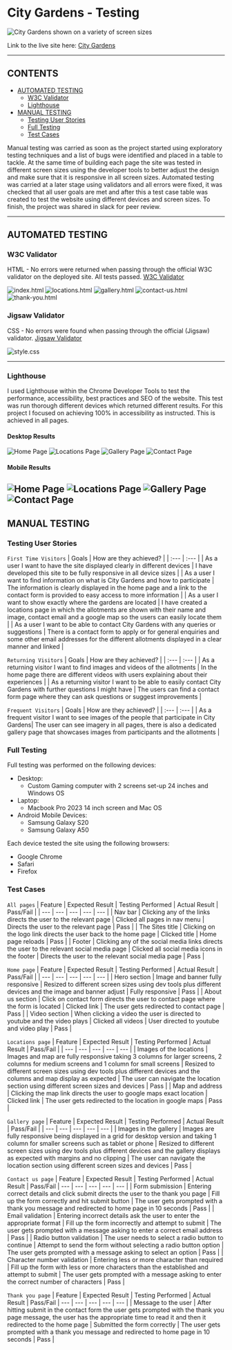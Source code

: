 # City Gardens - Testing

![City Gardens shown on a variety of screen sizes](docs/mockup-white-lg.png)

Link to the live site here: [City Gardens](https://zest-studi-o.github.io/P01-Allotment-gardens/)

---

## CONTENTS

- [AUTOMATED TESTING](#AUTOMATED-TESTING)
  - [W3C Validator](#W3C-Validator)
  - [Lighthouse](#Lighthouse)
- [MANUAL TESTING](#MANUAL-TESTING)
  - [Testing User Stories](#Testing-User-Stories)
  - [Full Testing](#Full-Testing)
  - [Test Cases](#Test-Cases)

Manual testing was carried as soon as the project started using exploratory testing techniques and a list of bugs were identified and placed in a table to tackle.
At the same time of building each page the site was tested in different screen sizes using the developer tools to better adjust the design and make sure that it is responsive in all screen sizes.
Automated testing was carried at a later stage using validators and all errors were fixed, it was checked that all user goals are met and after this a test case table was created to test the website using different devices and screen sizes. To finish, the project was shared in slack for peer review.

---

## AUTOMATED TESTING

### W3C Validator

HTML - No errors were returned when passing through the official W3C validator on the deployed site. All tests passed.
[W3C Validator](https://validator.w3.org/)

![index.html](testing/html-validator-home.png) 
![locations.html](testing/html-validator-locations.png) 
![gallery.html](testing/html-validator-gallery.png)
![contact-us.html](testing/html-validator-contact.png)
![thank-you.html](testing/html-validator-thank-you.png) 

### Jigsaw Validator

CSS - No errors were found when passing through the official (Jigsaw) validator.
[Jigsaw Validator](https://jigsaw.w3.org/css-validator/)

![style.css](testing/css-jigsaw-validator.png) 

---

### Lighthouse

I used Lighthouse within the Chrome Developer Tools to test the performance, accessibility, best practices and SEO of the website.
This test was run thorough different devices which returned different results.
For this project I focused on achieving 100% in accessibility as instructed. This is achieved in all pages.

#### Desktop Results

![Home Page](testing/lighthouse-home-desktop.png)
![Locations Page](testing/lighthouse-locations-desktop.png)
![Gallery Page](testing/lighthouse-gallery-desktop.png)
![Contact Page](testing/lighthouse-contact-desktop.png)

#### Mobile Results

![Home Page](testing/lighthouse-home-mobile.png)
![Locations Page](testing/lighthouse-locations-mobile.png)
![Gallery Page](testing/lighthouse-gallery-mobile.png)
![Contact Page](testing/lighthouse-contact-mobile.png)
---

## MANUAL TESTING

### Testing User Stories

`First Time Visitors`
| Goals | How are they achieved? |
| :--- | :--- |
| As a user I want to have the site displayed clearly in different devices | I have developed this site to be fully responsive in all device sizes |
| As a user I want to find information on what is City Gardens and how to participate | The information is clearly displayed in the home page and a link to the contact form is provided to easy access to more information |
| As a user I want to show exactly where the gardens are located | I have created a locations page in which the allotments are shown with their name and image, contact email and a google map so the users can easily locate them |
| As a user I want to be able to contact City Gardens with any queries or suggestions | There is a contact form to apply or for general enquiries and some other email addresses for the different allotments displayed in a clear manner and linked  |

`Returning Visitors`
| Goals | How are they achieved? |
| :--- | :--- |
| As a returning visitor I want to find images and videos of the allotments | In the home page there are different videos with users explaining about their experiences |
| As a returning visitor I want to be able to easily contact City Gardens with further questions I might have | The users can find a contact form page where they can ask questions or suggest improvements |

`Frequent Visitors`
| Goals | How are they achieved? |
| :--- | :--- |
| As a frequent visitor I want to see images of the people that participate in City Gardens| The user can see imagery in all pages, there is also a dedicated gallery page that showcases images from participants and the allotments |

### Full Testing

Full testing was performed on the following devices:

- Desktop:
  - Custom Gaming computer with 2 screens set-up 24 inches and Windows OS
- Laptop:
  - Macbook Pro 2023 14 inch screen and Mac OS
- Android Mobile Devices:
  - Samsung Galaxy S20 
  - Samsung Galaxy A50 

Each device tested the site using the following browsers:

- Google Chrome
- Safari
- Firefox

### Test Cases
`All pages`
| Feature | Expected Result | Testing Performed | Actual Result | Pass/Fail |
| --- | --- | --- | --- | --- |
| Nav bar | Clicking any of the links directs the user to the relevant page | Clicked all pages in nav menu | Directs the user to the relevant page | Pass |
| The Sites title | Clicking on the logo link directs the user back to the home page | Clicked title | Home page reloads | Pass |
| Footer | Clicking any of the social media links directs the user to the relevant social media page | Clicked all social media icons in the footer | Directs the user to the relevant social media page | Pass |

`Home page`
| Feature | Expected Result | Testing Performed | Actual Result | Pass/Fail |
| --- | --- | --- | --- | --- |
| Hero section | Image and banner fully responsive | Resized to different screen sizes using dev tools plus different devices and the image and banner adjust | Fully responsive | Pass |
| About us section | Click on contact form directs the user to contact page where the form is located | Clicked link | The user gets redirected to contact page | Pass |
| Video section | When clicking a video the user is directed to youtube and the video plays  | Clicked all videos | User directed to youtube and video play | Pass |

`Locations page`
| Feature | Expected Result | Testing Performed | Actual Result | Pass/Fail |
| --- | --- | --- | --- | --- |
| Images of the locations | Images and map are fully responsive taking 3 columns for larger screens, 2 columns for medium screens and 1 column for small screens | Resized to different screen sizes using dev tools plus different devices and the columns and map display as expected | The user can navigate the location section using different screen sizes and devices  | Pass |
| Map and address | Clicking the map link directs the user to google maps exact location | Clicked link | The user gets redirected to the location in google maps | Pass |

`Gallery page`
| Feature | Expected Result | Testing Performed | Actual Result | Pass/Fail |
| --- | --- | --- | --- | --- |
| Images in the gallery | Images  are fully responsive being displayed in a grid for desktop version and taking 1 column for smaller screens such as tablet or phone | Resized to different screen sizes using dev tools plus different devices and the gallery displays as expected with margins and no clipping | The user can navigate the location section using different screen sizes and devices  | Pass |

`Contact us page`
| Feature | Expected Result | Testing Performed | Actual Result | Pass/Fail |
--- | --- | --- | --- | --- |
| Form submission | Entering correct details and click submit directs the user to the thank you page | Fill up the form correctly and hit submit button | The user gets prompted with a thank you message and redirected to home page in 10 seconds | Pass |
| Email validation | Entering incorrect details ask the user to enter the appropriate format | Fill up the form incorrectly and attempt to submit | The user gets prompted with a message asking to enter a correct email address | Pass |
| Radio button validation | The user needs to select a radio button to continue | Attempt to send the form without selecting a radio button option | The user gets prompted with a message asking to select an option | Pass |
| Character number validation | Entering less or more character than required | Fill up the form with less or more characters than the established and attempt to submit | The user gets prompted with a message asking to enter the correct number of characters | Pass |

`Thank you page`
| Feature | Expected Result | Testing Performed | Actual Result | Pass/Fail |
--- | --- | --- | --- | --- |
| Message to the user | After hitting submit in the contact form the user gets prompted with the thank you page message, the user has the appropriate time to read it and then it redirected to the home page | Submitted the form correctly | The user gets prompted with a thank you message and redirected to home page in 10 seconds | Pass |
